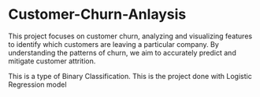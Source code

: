 # Customer-Churn-Anlaysis
This project focuses on customer churn, analyzing and visualizing features to identify which customers are leaving a particular company. By understanding the patterns of churn, we aim to accurately predict and mitigate customer attrition.

This is a type of Binary Classification.
This is the project done with Logistic Regression model
